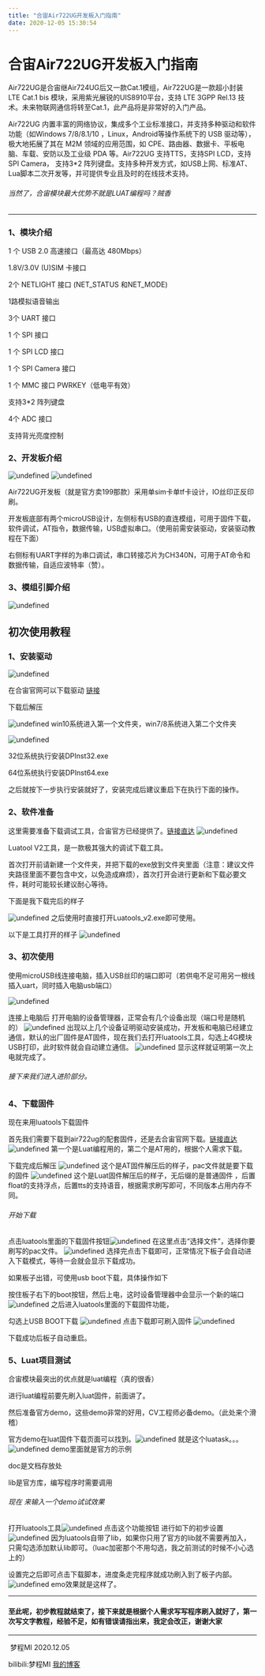 ```yaml
---
title: "合宙Air722UG开发板入门指南"
date: 2020-12-05 15:30:54
---
```


# 合宙Air722UG开发板入门指南

Air722UG是合宙继Air724UG后又一款Cat.1模组，Air722UG是一款超小封装 LTE Cat.1 bis 模块，采用紫光展锐的UIS8910平台，支持 LTE 3GPP Rel.13 技术。未来物联网通信将转至Cat.1，此产品将是非常好的入门产品。

Air722UG 内置丰富的网络协议，集成多个工业标准接口，并支持多种驱动和软件功能（如Windows 7/8/8.1/10 ，Linux，Android等操作系统下的 USB 驱动等），极大地拓展了其在 M2M 领域的应用范围，如 CPE、路由器、数据卡、平板电脑、车载、安防以及工业级 PDA 等。Air722UG 支持TTS，支持SPI LCD，支持SPI Camera， 支持3*2 阵列键盘。支持多种开发方式，如USB上网、标准AT、Lua脚本二次开发等，并可提供专业且及时的在线技术支持。

###### 当然了，合宙模块最大优势不就是LUAT编程吗？贼香

------



### 1、模块介绍

1 个 USB 2.0 高速接口（最高达 480Mbps）

1.8V/3.0V (U)SIM 卡接口

2个 NETLIGHT 接口 (NET_STATUS 和NET_MODE)

1路模拟语音输出

3个 UART 接口

1 个 SPI 接口

1 个 SPI LCD 接口

1 个 SPI Camera 接口

1 个 MMC 接口 PWRKEY（低电平有效）

支持3*2 阵列键盘

4个 ADC 接口

支持背光亮度控制
### 2、开发板介绍
![undefined](http://openluat-luatcommunity.oss-cn-hangzhou.aliyuncs.com/images/20201205151609494_IMG_20201205_140117.jpg "undefined")
![undefined](http://openluat-luatcommunity.oss-cn-hangzhou.aliyuncs.com/images/20201205151630447_IMG_20201205_140128.jpg "undefined")

Air722UG开发板（就是官方卖199那款）采用单sim卡单tf卡设计，IO丝印正反印刷。

开发板底部有两个microUSB设计，左侧标有USB的直连模组，可用于固件下载，软件调试，AT指令，数据传输，USB虚拟串口。（使用前需安装驱动，安装驱动教程在下面）

右侧标有UART字样的为串口调试，串口转接芯片为CH340N，可用于AT命令和数据传输，自适应波特率（赞）。

### 3、模组引脚介绍
![undefined](http://openluat-luatcommunity.oss-cn-hangzhou.aliyuncs.com/images/20201205151712282_20201022163857914_Air722UG_管脚图.png "undefined")

## 初次使用教程

### 1、安装驱动
![undefined](http://openluat-luatcommunity.oss-cn-hangzhou.aliyuncs.com/images/20201205151754750_QQ截图20201205142233.png "undefined")

在合宙官网可以下载驱动 [链接](http://www.openluat.com/product_center/product_detail?id=40)

下载后解压

![undefined](http://openluat-luatcommunity.oss-cn-hangzhou.aliyuncs.com/images/20201205151824581_QQ截图20201205142353.png "undefined")
win10系统进入第一个文件夹，win7/8系统进入第二个文件夹

![undefined](http://openluat-luatcommunity.oss-cn-hangzhou.aliyuncs.com/images/20201205151833028_QQ截图20201205142432.png "undefined")

32位系统执行安装DPInst32.exe

64位系统执行安装DPInst64.exe

之后就按下一步执行安装就好了，安装完成后建议重启下在执行下面的操作。
### 2、软件准备

这里需要准备下载调试工具，合宙官方已经提供了。[链接直达](http://www.openluat.com/product_center/product_detail?id=40)
![undefined](http://openluat-luatcommunity.oss-cn-hangzhou.aliyuncs.com/images/20201205152038264_QQ截图20201205142625.png "undefined")

Luatool V2工具，是一款极其强大的调试下载工具。

首次打开前请新建一个文件夹，并把下载的exe放到文件夹里面（注意：建议文件夹路径里面不要包含中文，以免造成麻烦），首次打开会进行更新和下载必要文件，耗时可能较长建议耐心等待。

下面是我下载完后的样子

![undefined](http://openluat-luatcommunity.oss-cn-hangzhou.aliyuncs.com/images/20201205152057836_QQ截图20201205143013.png "undefined")
之后使用时直接打开Luatools_v2.exe即可使用。

以下是工具打开的样子
![undefined](http://openluat-luatcommunity.oss-cn-hangzhou.aliyuncs.com/images/20201205152127500_QQ截图20201205143136.png "undefined")

### 3、初次使用

使用microUSB线连接电脑，插入USB丝印的端口即可（若供电不足可用另一根线插入uart，同时插入电脑usb端口）

![undefined](http://openluat-luatcommunity.oss-cn-hangzhou.aliyuncs.com/images/20201206205123194_1607258655032.png "undefined")

连接上电脑后 打开电脑的设备管理器，正常会有几个设备出现（端口号是随机的）
![undefined](http://openluat-luatcommunity.oss-cn-hangzhou.aliyuncs.com/images/20201205152245942_QQ截图20201205143746.png "undefined")
出现以上几个设备证明驱动安装成功，开发板和电脑已经建立通信，默认的出厂固件是AT固件，现在我们去打开luatools工具，勾选上4G模块USB打印，此时软件就会自动建立通信。
![undefined](http://openluat-luatcommunity.oss-cn-hangzhou.aliyuncs.com/images/20201205152317067_QQ截图20201205144206.png "undefined")
显示这样就证明第一次上电就完成了。


###### 接下来我们进入进阶部分。
### 4、下载固件

现在来用luatools下载固件

首先我们需要下载到air722ug的配套固件，还是去合宙官网下载。[链接直达](http://www.openluat.com/product_center/product_detail?id=40)
![undefined](http://openluat-luatcommunity.oss-cn-hangzhou.aliyuncs.com/images/20201205152514229_QQ截图20201205144729.png "undefined")
第一个是Luat编程用的，第二个是AT用的，根据个人需求下载。

下载完成后解压
![undefined](http://openluat-luatcommunity.oss-cn-hangzhou.aliyuncs.com/images/20201205152543825_QQ截图20201205144839.png "undefined")
这个是AT固件解压后的样子，pac文件就是要下载的固件
![undefined](http://openluat-luatcommunity.oss-cn-hangzhou.aliyuncs.com/images/20201205152557180_QQ截图20201205144938.png "undefined")
这个是Luat固件解压后的样子，无后缀的是普通固件 ，后置float的支持浮点，后置tts的支持语音，根据需求刷写即可，不同版本占用内存不同。

###### 开始下载
点击luatools里面的下载固件按钮![undefined](http://openluat-luatcommunity.oss-cn-hangzhou.aliyuncs.com/images/20201205152632776_QQ截图20201205145151.png "undefined")
在这里点击“选择文件”，选择你要刷写的pac文件。
![undefined](http://openluat-luatcommunity.oss-cn-hangzhou.aliyuncs.com/images/20201205152726219_QQ截图20201205145228.png "undefined")
选择完点击下载即可，正常情况下板子会自动进入下载模式，等待一会就会显示下载成功。



如果板子出错，可使用usb boot下载，具体操作如下

按住板子右下的boot按钮，然后上电，这时设备管理器中会显示一个新的端口![undefined](http://openluat-luatcommunity.oss-cn-hangzhou.aliyuncs.com/images/20201205152754896_QQ截图20201205145542.png "undefined")
之后进入luatools里面的下载固件功能，

勾选上USB BOOT下载
![undefined](http://openluat-luatcommunity.oss-cn-hangzhou.aliyuncs.com/images/20201205152813740_QQ截图20201205145626.png "undefined")
点击下载即可刷入固件
![undefined](http://openluat-luatcommunity.oss-cn-hangzhou.aliyuncs.com/images/20201205152829515_QQ截图20201205145843.png "undefined")

下载成功后板子自动重启。
### 5、Luat项目测试

合宙模块最突出的优点就是luat编程（真的很香）

进行luat编程前要先刷入luat固件，前面讲了。

然后准备官方demo，这些demo非常的好用，CV工程师必备demo。（此处来个滑稽）

官方demo在luat固件下载页面可以找到。![undefined](http://openluat-luatcommunity.oss-cn-hangzhou.aliyuncs.com/images/20201205152852242_QQ截图20201205150206.png "undefined")
就是这个luatask。。。
![undefined](http://openluat-luatcommunity.oss-cn-hangzhou.aliyuncs.com/images/20201205152903731_QQ截图20201205150241.png "undefined")
demo里面就是官方的示例

doc是文档存放处

lib是官方库，编写程序时需要调用

###### 现在 来输入一个demo试试效果
打开luatools工具![undefined](http://openluat-luatcommunity.oss-cn-hangzhou.aliyuncs.com/images/20201205152924495_QQ截图20201205150406.png "undefined")
点击这个功能按钮
进行如下的初步设置![undefined](http://openluat-luatcommunity.oss-cn-hangzhou.aliyuncs.com/images/20201205152946503_QQ截图20201205150620.png "undefined")
因为luatools自带了lib，如果你只用了官方的lib就不需要再加入，只需勾选添加默认lib即可。（luac加密那个不用勾选，我之前测试的时候不小心选上的）

设置完之后即可点击下载脚本，进度条走完程序就成功刷入到了板子内部。![undefined](http://openluat-luatcommunity.oss-cn-hangzhou.aliyuncs.com/images/20201205153003661_QQ截图20201205150930.png "undefined")
emo效果就是这样了。

------



#### 至此呢，初步教程就结束了，接下来就是根据个人需求写写程序刷入就好了，第一次写文字教程，经验不足，如有错误请指出来，我定会改正，谢谢大家

------

​                                                                                                                                                                梦程MI
                                                                                                                                                 2020.12.05

bilibili:梦程MI
[我的博客](https://www.dreamcstudio.cn/ "我的博客")
